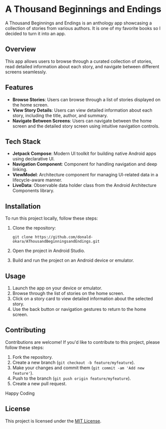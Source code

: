 # A Thousand Beginnings and Endings

A Thousand Beginnings and Endings is an anthology app showcasing a collection of stories from various authors. It is one of my favorite books so I decided to turn it into an app.

## Overview

This app allows users to browse through a curated collection of stories, read detailed information about each story, and navigate between different screens seamlessly.

## Features

- **Browse Stories**: Users can browse through a list of stories displayed on the home screen.
- **View Story Details**: Users can view detailed information about each story, including the title, author, and summary.
- **Navigate Between Screens**: Users can navigate between the home screen and the detailed story screen using intuitive navigation controls.

## Tech Stack

- **Jetpack Compose**: Modern UI toolkit for building native Android apps using declarative UI.
- **Navigation Component**: Component for handling navigation and deep linking.
- **ViewModel**: Architecture component for managing UI-related data in a lifecycle-aware manner.
- **LiveData**: Observable data holder class from the Android Architecture Components library.

## Installation

To run this project locally, follow these steps:

1. Clone the repository:

   ```
   git clone https://github.com/donald-okara/AThousandBeginningsandEndings.git
   ```

2. Open the project in Android Studio.

3. Build and run the project on an Android device or emulator.

## Usage

1. Launch the app on your device or emulator.
2. Browse through the list of stories on the home screen.
3. Click on a story card to view detailed information about the selected story.
4. Use the back button or navigation gestures to return to the home screen.

## Contributing

Contributions are welcome! If you'd like to contribute to this project, please follow these steps:

1. Fork the repository.
2. Create a new branch (`git checkout -b feature/myfeature`).
3. Make your changes and commit them (`git commit -am 'Add new feature'`).
4. Push to the branch (`git push origin feature/myfeature`).
5. Create a new pull request.

Happy Coding

## License

This project is licensed under the [MIT License](LICENSE).
